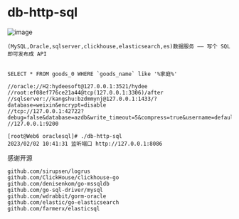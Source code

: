 # db-http-sql
![image](https://user-images.githubusercontent.com/29120060/217162439-9548ad0a-1861-4817-a9b9-254e353766c5.png)

    (MySQL,Oracle,sqlserver,clickhouse,elasticsearch,es)数据服务 —— 写个 SQL 即可发布成 API


    SELECT * FROM goods_0 WHERE `goods_name` like '%家庭%'


```
//oracle://H2:hydeesoft@127.0.0.1:3521/hydee 
//root:ef08ef776ce21a44@tcp(127.0.0.1:3306)/after
//sqlserver://kangshu:bzdmmynj@127.0.0.1:1433/?database=weixin&encrypt=disable
//tcp://127.0.0.1:42722?debug=false&database=azdb&write_timeout=5&compress=true&username=default&password=xieyuhua
//127.0.0.1:9200

[root@Web6 oraclesql]# ./db-http-sql 
2023/02/02 10:41:31 监听端口 http://127.0.0.1:8086
```



感谢开源

```
github.com/sirupsen/logrus
github.com/ClickHouse/clickhouse-go
github.com/denisenkom/go-mssqldb
github.com/go-sql-driver/mysql
github.com/wdrabbit/gorm-oracle
github.com/elastic/go-elasticsearch
github.com/farmerx/elasticsql
```
